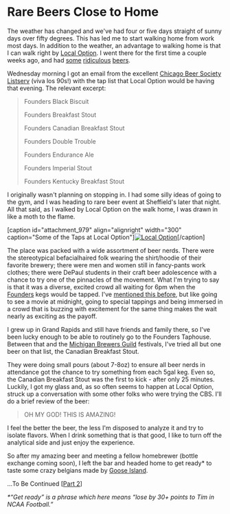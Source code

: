 Rare Beers Close to Home
========================

The weather has changed and we've had four or five days straight of sunny days over fifty degrees. This has led me to start walking home from work most days. In addition to the weather, an advantage to walking home is that I can walk right by [Local Option](http://localoptionchicago.com/ "Local Option"). I went there for the first time a couple weeks ago, and had [some](http://www.ratebeer.com/beer/brewdog-mikkeller-i-hardcore-you/127320/) [ridiculous](http://beeradvocate.com/beer/profile/263/54731) [beers](http://beeradvocate.com/beer/profile/158/19216).

Wednesday morning I got an email from the excellent [Chicago Beer Society](http://chicagobeersociety.org/) [Listserv](http://chicagobeersociety.org/about/ "Scroll down") (viva los 90s!) with the tap list that Local Option would be having that evening. The relevant excerpt:

> Founders Black Biscuit
> 
> Founders Breakfast Stout
> 
> Founders Canadian Breakfast Stout
> 
> Founders Double Trouble
> 
> Founders Endurance Ale
> 
> Founders Imperial Stout
> 
> Founders Kentucky Breakfast Stout

I originally wasn't planning on stopping in. I had some silly ideas of going to the gym, and I was heading to rare beer event at Sheffield's later that night. All that said, as I walked by Local Option on the walk home, I was drawn in like a moth to the flame.

\[caption id="attachment\_979" align="alignright" width="300" caption="Some of the Taps at Local Option"\][![Local Option](http://www.yeastboundanddown.com/wp-content/uploads/2011/03/local-option1-300x227.jpg "Local Option")](http://www.yeastboundanddown.com/wp-content/uploads/2011/03/local-option1.jpg)\[/caption\]

The place was packed with a wide assortment of beer nerds. There were the stereotypical befacialhaired folk wearing the shirt/hoodie of their favorite brewery; there were men and women still in fancy-pants work clothes; there were DePaul students in their craft beer adolescence with a chance to try one of the pinnacles of the movement. What I'm trying to say is that it was a diverse, excited crowd all waiting for 6pm when the [Founders](http://www.foundersbrewing.com/) kegs would be tapped. I've [mentioned this before](http://www.yeastboundanddown.com/2011/02/hopslam-in-chicago/ "Hopslam in Chicago"), but like going to see a movie at midnight, going to special tappings and being immersed in a crowd that is buzzing with excitement for the same thing makes the wait nearly as exciting as the payoff.

I grew up in Grand Rapids and still have friends and family there, so I've been lucky enough to be able to routinely go to the Founders Taphouse. Between that and the [Michigan Brewers Guild](http://michiganbrewersguild.businesscatalyst.com/ "Michigan Brewers Guild") festivals, I've tried all but one beer on that list, the Canadian Breakfast Stout.

They were doing small pours (about 7-8oz) to ensure all beer nerds in attendance got the chance to try something from each 5gal keg. Even so, the Canadian Breakfast Stout was the first to kick - after only 25 minutes. Luckily, I got my glass and, as so often seems to happen at Local Option, struck up a conversation with some other folks who were trying the CBS. I'll do a brief review of the beer:

> OH MY GOD! THIS IS AMAZING!

I feel the better the beer, the less I'm disposed to analyze it and try to isolate flavors. When I drink something that is that good, I like to turn off the analytical side and just enjoy the experience.

So after my amazing beer and meeting a fellow homebrewer (bottle exchange coming soon), I left the bar and headed home to get ready\* to taste some crazy belgians made by [Goose Island](http://www.gooseisland.com/).

…To Be Continued \[[Part 2](http://www.yeastboundanddown.com/2011/03/rare-beers-close-to-home-pt-2/ "Rare Beers Close to Home (Pt. 2)")\]

_\*“Get ready” is a phrase which here means “lose by 30+ points to Tim in NCAA Football.”_